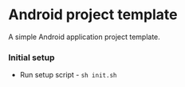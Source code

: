 # Android project template

A simple Android application project template.

### Initial setup

* Run setup script - `sh init.sh`
